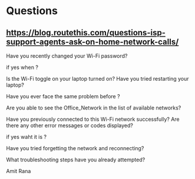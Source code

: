 # Questions 


## https://blog.routethis.com/questions-isp-support-agents-ask-on-home-network-calls/ 

Have you recently changed your Wi-Fi password?

if yes when ?

Is the Wi-Fi toggle on your laptop turned on?
Have you tried restarting your laptop?

Have you ever face the same problem before ?

Are you able to see the Office_Network in the list of available networks?

Have you previously connected to this Wi-Fi network successfully?
Are there any other error messages or codes displayed?

if yes waht it is ? 

Have you tried forgetting the network and reconnecting?

What troubleshooting steps have you already attempted?



Amit Rana
